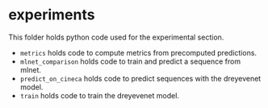 # experiments
This folder holds python code used for the experimental section.

* `metrics` holds code to compute metrics from precomputed predictions.
* `mlnet_comparison` holds code to train and predict a sequence from mlnet.
* `predict_on_cineca` holds code to predict sequences with the dreyevenet model.
* `train` holds code to train the dreyevenet model.
